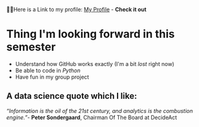 🏌️‍♀️Here is a Link to my profile: [My Profile](https://github.com/MoussaC13) - **Check it out**

# Thing I'm looking forward in this semester
- Understand how GitHub works exactly (I'm a bit *lost* right now)
- Be able to code in *Python*
- Have fun in my group project

## A data science quote which I like:
 *“Information is the oil of the 21st century, and analytics is the combustion engine.”*- **Peter Sondergaard**, Chairman Of The Board at DecideAct
